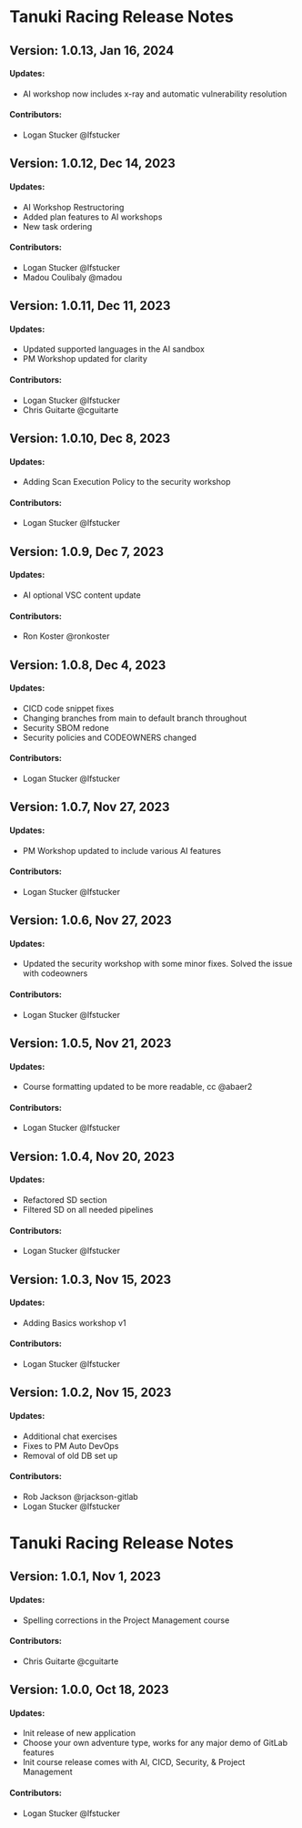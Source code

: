 # Tanuki Racing Release Notes

## Version: 1.0.13, Jan 16, 2024

#### Updates:
- AI workshop now includes x-ray and automatic vulnerability resolution

#### Contributors:
- Logan Stucker @lfstucker

## Version: 1.0.12, Dec 14, 2023

#### Updates:
- AI Workshop Restructoring
- Added plan features to AI workshops
- New task ordering

#### Contributors:
- Logan Stucker @lfstucker
- Madou Coulibaly @madou

## Version: 1.0.11, Dec 11, 2023

#### Updates:
- Updated supported languages in the AI sandbox
- PM Workshop updated for clarity

#### Contributors:
- Logan Stucker @lfstucker
- Chris Guitarte @cguitarte

## Version: 1.0.10, Dec 8, 2023

#### Updates:
- Adding Scan Execution Policy to the security workshop

#### Contributors:
- Logan Stucker @lfstucker

## Version: 1.0.9, Dec 7, 2023

#### Updates:
- AI optional VSC content update

#### Contributors:
- Ron Koster @ronkoster

## Version: 1.0.8, Dec 4, 2023

#### Updates:
- CICD code snippet fixes
- Changing branches from main to default branch throughout
- Security SBOM redone
- Security policies and CODEOWNERS changed

#### Contributors:
- Logan Stucker @lfstucker

## Version: 1.0.7, Nov 27, 2023

#### Updates:
- PM Workshop updated to include various AI features

#### Contributors:
- Logan Stucker @lfstucker

## Version: 1.0.6, Nov 27, 2023

#### Updates:
- Updated the security workshop with some minor fixes. Solved the issue with codeowners

#### Contributors:
- Logan Stucker @lfstucker

## Version: 1.0.5, Nov 21, 2023

#### Updates:
- Course formatting updated to be more readable, cc @abaer2

#### Contributors:
- Logan Stucker @lfstucker

## Version: 1.0.4, Nov 20, 2023

#### Updates:
- Refactored SD section
- Filtered SD on all needed pipelines

#### Contributors:
- Logan Stucker @lfstucker

## Version: 1.0.3, Nov 15, 2023

#### Updates:
- Adding Basics workshop v1

#### Contributors:
- Logan Stucker @lfstucker

## Version: 1.0.2, Nov 15, 2023

#### Updates:
- Additional chat exercises
- Fixes to PM Auto DevOps
- Removal of old DB set up

#### Contributors:
- Rob Jackson @rjackson-gitlab
- Logan Stucker @lfstucker

# Tanuki Racing Release Notes
## Version: 1.0.1, Nov 1, 2023

#### Updates:
- Spelling corrections in the Project Management course

#### Contributors:
- Chris Guitarte @cguitarte


## Version: 1.0.0, Oct 18, 2023

#### Updates:
- Init release of new application
- Choose your own adventure type, works for any major demo of GitLab features
- Init course release comes with AI, CICD, Security, & Project Management

#### Contributors:
- Logan Stucker @lfstucker
